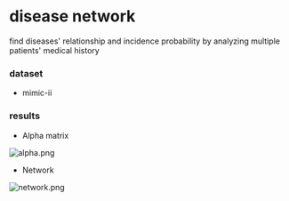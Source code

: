 # disease network

find diseases' relationship and incidence probability by analyzing multiple patients' medical history

### dataset

- mimic-ii

### results
- Alpha matrix

![alpha.png](http://github.com/Arthur-99/Hawkes-process/examples/disease-network/alpha.png)

- Network

![network.png](http://github.com/Arthur-99/Hawkes-process/examples/disease-network/network.png)
